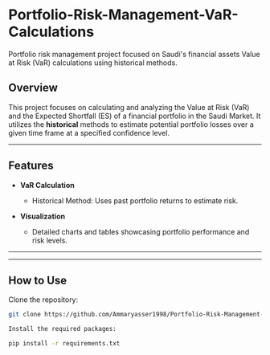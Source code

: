 # Portfolio-Risk-Management-VaR-Calculations
Portfolio risk management project focused on Saudi's financial assets Value at Risk (VaR) calculations using historical methods.

## Overview

This project focuses on calculating and analyzing the Value at Risk (VaR) and the Expected Shortfall (ES) of a financial portfolio in the Saudi Market. It utilizes  the **historical** methods to estimate potential portfolio losses over a given time frame at a specified confidence level. 

---

## Features

- **VaR Calculation**
  - Historical Method: Uses past portfolio returns to estimate risk.

- **Visualization**
  - Detailed charts and tables showcasing portfolio performance and risk levels.

---


---

## How to Use

Clone the repository:

```bash
git clone https://github.com/Ammaryasser1998/Portfolio-Risk-Management-VaR-Calculations.git

Install the required packages:

pip install -r requirements.txt
